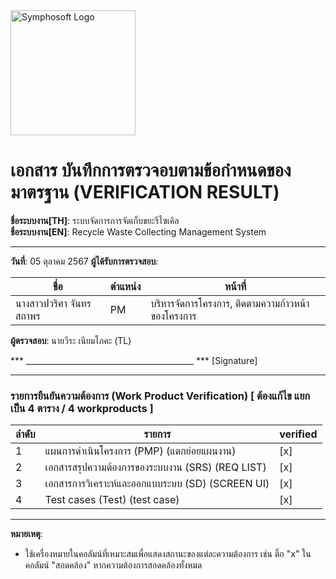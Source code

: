 <img src="https://www.symphosoft.com/logo/symphosoftLogo.png" alt="Symphosoft Logo" width="200"/>

# เอกสาร บันทึกการตรวจอบตามข้อกำหนดของมาตรฐาน (VERIFICATION RESULT)

**ชื่อระบบงาน[TH]**: ระบบจัดการการจัดเก็บขยะรีไซเคิล  
**ชื่อระบบงาน[EN]**: Recycle Waste Collecting Management System  

---

**วันที่**:  05 ตุลาคม 2567
**ผู้ได้รับการตรวจสอบ**:  

| ชื่อ | ตำแหน่ง | หน้าที่ |
|------|---------|-------------------------------------|
| นางสาวปวริศา จันทรสถาพร | PM | บริหารจัดการโครงการ, ติดตามความก้าวหน้าของโครงการ |  
  
    
**ผู้ตรวจสอบ**:  นายวีระ เนียมโภคะ (TL)



*** __________________________________________ ***  [Signature]

---

### รายการยืนยันความต้องการ (Work Product Verification) [ ต้องแก้ไข แยก เป็น 4 ตาราง / 4 workproducts ]

| ลำดับ | รายการ                                          | verified |
|-------|-------------------------------------------------|----------|
| 1     | แผนการดำเนินโครงการ (PMP)  (แตกย่อยแผนงาน)    | [x]      |
| 2     | เอกสารสรุปความต้องการของระบบงาน (SRS) (REQ LIST)        | [x]      |
| 3     | เอกสารการวิเคราะห์และออกแบบระบบ (SD)  (SCREEN UI)        | [x]      |
| 4     | Test cases (Test)  (test case)                         | [x]      |

---

**หมายเหตุ**:  
- ใช้เครื่องหมายในคอลัมน์ที่เหมาะสมเพื่อแสดงสถานะของแต่ละความต้องการ เช่น ติ๊ก "x" ในคอลัมน์ "สอดคล้อง" หากความต้องการสอดคล้องทั้งหมด  
